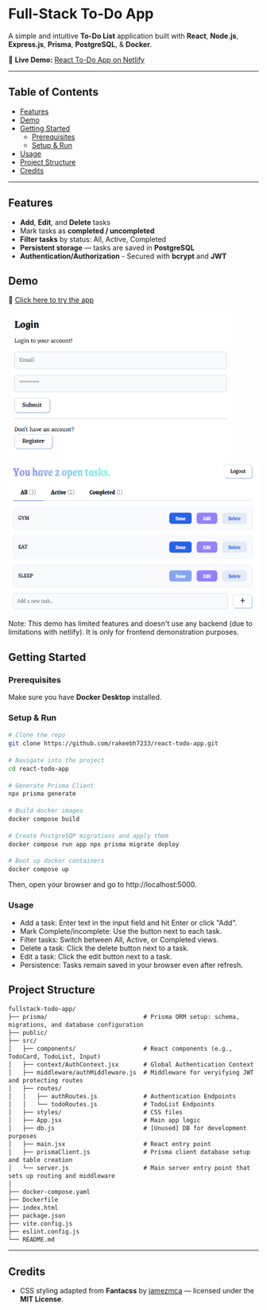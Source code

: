 # Full-Stack To-Do App

A simple and intuitive **To-Do List** application built with **React**, **Node.js**, **Express.js**, **Prisma**, **PostgreSQL**, & **Docker**.  

🔗 **Live Demo:** [React To-Do App on Netlify](https://rakeeb-todo-app.netlify.app/)

---

## Table of Contents
- [Features](#features)
- [Demo](#demo)
- [Getting Started](#getting-started)
  - [Prerequisites](#prerequisites)
  - [Setup & Run](#setup--run)
- [Usage](#usage)
- [Project Structure](#project-structure)
- [Credits](#credits)

---

## Features
- **Add**, **Edit**, and **Delete** tasks
- Mark tasks as **completed / uncompleted**
- **Filter tasks** by status: All, Active, Completed
- **Persistent storage** — tasks are saved in **PostgreSQL**
- **Authentication/Authorization** - Secured with **bcrypt** and **JWT** 

## Demo
🔗 [Click here to try the app](https://rakeeb-todo-app.netlify.app/)

<img src="public/LoginUI.png" alt="Login UI" height="300">
<img src="public/MainUI.png" alt="Main UI" height="300">


Note: This demo has limited features and doesn't use any backend (due to limitations with netlify). It is only for frontend demonstration purposes.

## Getting Started

### Prerequisites
Make sure you have  **Docker Desktop** installed.

### Setup & Run
```bash
# Clone the repo
git clone https://github.com/rakeebh7233/react-todo-app.git

# Navigate into the project
cd react-todo-app

# Generate Prisma Client
npx prisma generate

# Build docker images
docker compose build

# Create PostgreSQP migrations and apply them
docker compose run app npx prisma migrate deploy

# Boot up docker containers
docker compose up
```
Then, open your browser and go to http://localhost:5000.

### Usage
* Add a task: Enter text in the input field and hit Enter or click "Add".
* Mark Complete/incomplete: Use the button next to each task.
* Filter tasks: Switch between All, Active, or Completed views.
* Delete a task: Click the delete button next to a task.
* Edit a task: Click the edit button next to a task.
* Persistence: Tasks remain saved in your browser even after refresh.

## Project Structure
```
fullstack-todo-app/
├── prisma/                           # Prisma ORM setup: schema, migrations, and database configuration
├── public/
├── src/
│   ├── components/                   # React components (e.g., TodoCard, TodoList, Input)
│   ├── context/AuthContext.jsx       # Global Authentication Context
│   ├── middleware/authMiddleware.js  # Middleware for veryifying JWT and protecting routes
│   ├── routes/
│   │   ├── authRoutes.js             # Authentication Endpoints
│   │   └── todoRoutes.js             # TodoList Endpoints
│   ├── styles/                       # CSS files
│   ├── App.jsx                       # Main app logic
│   ├── db.js                         # [Unused] DB for development purposes
│   ├── main.jsx                      # React entry point
│   ├── prismaClient.js               # Prisma client database setup and table creation
│   └── server.js                     # Main server entry point that sets up routing and middleware
│
├── docker-compose.yaml
├── Dockerfile
├── index.html
├── package.json
├── vite.config.js
├── eslint.config.js
└── README.md
```
--- 
## Credits
- CSS styling adapted from **Fantacss** by [jamezmca](https://github.com/jamezmca/fantacss) — licensed under the **MIT License**.

